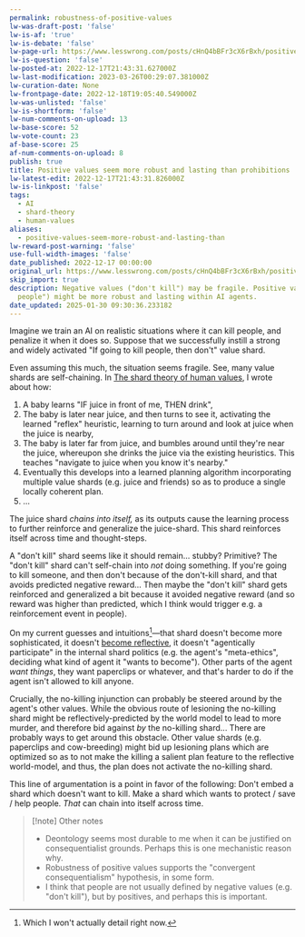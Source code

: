 ```yaml
---
permalink: robustness-of-positive-values
lw-was-draft-post: 'false'
lw-is-af: 'true'
lw-is-debate: 'false'
lw-page-url: https://www.lesswrong.com/posts/cHnQ4bBFr3cX6rBxh/positive-values-seem-more-robust-and-lasting-than
lw-is-question: 'false'
lw-posted-at: 2022-12-17T21:43:31.627000Z
lw-last-modification: 2023-03-26T00:29:07.381000Z
lw-curation-date: None
lw-frontpage-date: 2022-12-18T19:05:40.549000Z
lw-was-unlisted: 'false'
lw-is-shortform: 'false'
lw-num-comments-on-upload: 13
lw-base-score: 52
lw-vote-count: 23
af-base-score: 25
af-num-comments-on-upload: 8
publish: true
title: Positive values seem more robust and lasting than prohibitions
lw-latest-edit: 2022-12-17T21:43:31.826000Z
lw-is-linkpost: 'false'
tags:
  - AI
  - shard-theory
  - human-values
aliases:
  - positive-values-seem-more-robust-and-lasting-than
lw-reward-post-warning: 'false'
use-full-width-images: 'false'
date_published: 2022-12-17 00:00:00
original_url: https://www.lesswrong.com/posts/cHnQ4bBFr3cX6rBxh/positive-values-seem-more-robust-and-lasting-than
skip_import: true
description: Negative values ("don't kill") may be fragile. Positive values ("protect
  people") might be more robust and lasting within AI agents.
date_updated: 2025-01-30 09:30:36.233182
---
```






Imagine we train an AI on realistic situations where it can kill people, and penalize it when it does so. Suppose that we successfully instill a strong and widely activated "If going to kill people, then don't" value shard.

Even assuming this much, the situation seems fragile. See, many value shards are self-chaining. In [The shard theory of human values](/shard-theory), I wrote about how:

1. A baby learns "IF juice in front of me, THEN drink",
2. The baby is later near juice, and then turns to see it, activating the learned "reflex" heuristic, learning to turn around and look at juice when the juice is nearby,
3. The baby is later far from juice, and bumbles around until they're near the juice, whereupon she drinks the juice via the existing heuristics. This teaches "navigate to juice when you know it's nearby."
4. Eventually this develops into a learned planning algorithm incorporating multiple value shards (e.g. juice and friends) so as to produce a single locally coherent plan.
5. ...

The juice shard _chains into itself,_ as its outputs cause the learning process to further reinforce and generalize the juice-shard. This shard reinforces itself across time and thought-steps.

A "don't kill" shard seems like it should remain... stubby? Primitive? The "don't kill" shard can't self-chain into _not_ doing something. If you're going to kill someone, and then don't because of the don't-kill shard, and that avoids predicted negative reward... Then maybe the "don't kill" shard gets reinforced and generalized a bit because it avoided negative reward (and so reward was higher than predicted, which I think would trigger e.g. a reinforcement event in people).

On my current guesses and intuitions[^1]—that shard doesn't become more sophisticated, it doesn't [become reflective](/a-shot-at-the-diamond-alignment-problem#The-agent-becomes-reflective), it doesn't "agentically participate" in the internal shard politics (e.g. the agent's "meta-ethics", deciding what kind of agent it "wants to become"). Other parts of the agent _want things_, they want paperclips or whatever, and that's harder to do if the agent isn't allowed to kill anyone.

Crucially, the no-killing injunction can probably be steered around by the agent's other values. While the obvious route of lesioning the no-killing shard might be reflectively-predicted by the world model to lead to more murder, and therefore bid against _by_ the no-killing shard... There are probably ways to get around this obstacle. Other value shards (e.g. paperclips and cow-breeding) might bid up lesioning plans which are optimized so as to not make the killing a salient plan feature to the reflective world-model, and thus, the plan does not activate the no-killing shard.

This line of argumentation is a point in favor of the following: Don't embed a shard which doesn't want to kill. Make a shard which wants to protect / save / help people. _That_ can chain into itself across time.

> [!note] Other notes
>
> - Deontology seems most durable to me when it can be justified on consequentialist grounds. Perhaps this is one mechanistic reason why.
> - Robustness of positive values supports the "convergent consequentialism" hypothesis, in some form.
> - I think that people are not usually defined by negative values (e.g. "don't kill"), but by positives, and perhaps this is important.

[^1]: Which I won't actually detail right now.
